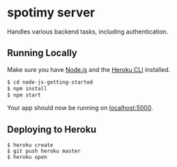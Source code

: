 # spotimy server

Handles various backend tasks, including authentication.

## Running Locally

Make sure you have [Node.js](http://nodejs.org/) and the [Heroku CLI](https://cli.heroku.com/) installed.

```sh
$ cd node-js-getting-started
$ npm install
$ npm start
```

Your app should now be running on [localhost:5000](http://localhost:5000/).

## Deploying to Heroku

```
$ heroku create
$ git push heroku master
$ heroku open
```

